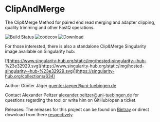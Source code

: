 # ClipAndMerge
The Clip&amp;Merge Method for paired end read merging and adapter clipping, quality trimming and other FastQ operations.

[![Build Status](https://travis-ci.org/apeltzer/ClipAndMerge.svg?branch=master)](https://travis-ci.org/apeltzer/ClipAndMerge)
[![codecov](https://codecov.io/gh/apeltzer/ClipAndMerge/branch/master/graph/badge.svg)](https://codecov.io/gh/apeltzer/ClipAndMerge)
[ ![Download](https://api.bintray.com/packages/apeltzer/EAGER/ClipAndMerge/images/download.svg) ](https://bintray.com/apeltzer/EAGER/ClipAndMerge/_latestVersion)

For those interested, there is also a standalone Clip&Merge Singularity image available on Singularity hub:

[![https://www.singularity-hub.org/static/img/hosted-singularity--hub-%23e32929.svg](https://www.singularity-hub.org/static/img/hosted-singularity--hub-%23e32929.svg)](https://singularity-hub.org/collections/634)


Author: Günter Jäger <guenter.jaeger@uni-tuebingen.de>

Contact Alexander Peltzer <alexander.peltzer@uni-tuebingen.de> for questions regarding the tool or write him on GitHub/open a ticket.

Releases: The releases for this project can be found on [Bintray](https://bintray.com/apeltzer/EAGER/) or direct download from there [respectively](https://dl.bintray.com/apeltzer/EAGER/com/uni-tuebingen/de/it/eager/).
